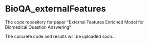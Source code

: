 # BioQA_externalFeatures
The code repository for paper "External Features Enriched Model for Biomedical Question Answering"

The concrete code and results will be uploaded soon...

